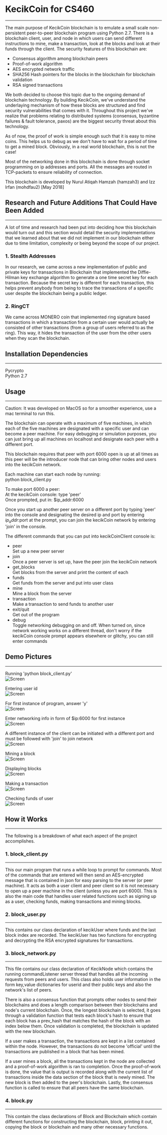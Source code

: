 # KecikCoin for CS460
----------
The main purpose of KecikCoin blockchain is to emulate a small scale non-persistent peer-to-peer blockchain program using Python 2.7. There is a blockchain client, user, and node in which users can send different instructions to mine, make a transaction, look at the blocks and look at their funds through the client. The security features of this blockchain are:
<ul>
  <li>Consensus algorithm among blockchain peers</li>
  <li>Proof-of-work algorithm</li>
  <li>AES encrypted network traffic</li>
  <li>SHA256 Hash pointers for the blocks in the blockchain for blockchain validation</li>
  <li>RSA signed transactions</li>
</ul>
We both decided to choose this topic due to the ongoing demand of blockchain technology. By building KecikCoin, we've understand the underlaying mechanism of how these blocks are structured and find security vulnerabilities that comes with it. Throughout this project we've realize that problems relating to distributed systems (consensus, byzantine failures & fault tolerance, paxos) are the biggest security threat about this technology. 

As of now, the proof of work is simple enough such that it is easy to mine coins. This helps us to debug as we don't have to wait for a period of time to get a mined block. Obviously, in a real world blockchain, this is not the case!

Most of the networking done in this blockchain is done through socket programming on ip addresses and ports. All the messages are routed in TCP-packets to ensure reliability of connection.

This blockchain is developed by Nurul Atiqah Hamzah (hamzah3) and Izz Irfan (mohdfau2) [May 2018]

## Research and Future Additions That Could Have Been Added
----------

A lot of time and research had been put into deciding how this blockchain would turn out and this section would detail the security implementations that we learned about that we did not implement in our blockchain either due to time limitation, complexity or being beyond the scope of our project. 

### 1. Stealth Addresses
In our research, we came across a new implementation of public and private keys for transactions in Blockchain that implemented the Diffie-Hilman key exchange algorithm to generate a one time secret key for each transaction. Because the secret key is different for each transaction, this helps prevent anybody from being to trace the transactions of a specific user despite the blockchain being a public ledger.

### 2. RingCT
We came across MONERO coin that implemented ring signature based transactions in which a transaction from a certain user would actually be consisted of other transactions (from a group of users referred to as the ring). This way, it hides the transaction of the user from the other users when they scan the blockchain.


## Installation Dependencies
----------
Pycrypto <br> 
Python 2.7

## Usage
----------
Caution: It was developed on MacOS so for a smoother experience, use a mac terminal to run this.

The blockchain can operate with a maximum of five machines, in which each of the five machines are designated with a specific user and can become a peer machine. For easy debugging or simulation purposes, you can just bring up all machines on localhost and designate each peer with a different port.

This blockchain requires that peer with port 6000 open is up at all times as this peer will be the introducer node that can bring other nodes and users into the kecikCoin network. 

Each machine can start each node by running:<br>
python block_client.py

To make port 6000 a peer: <br>
At the kecikCoin console: type 'peer'<br>
Once prompted, put in: $ip_addr:6000

Once you start up another peer server on a different port by typing 'peer' into the console and designating the desired ip and port by entering $ip_addr:$port at the prompt, you can join the kecikCoin network by entering 'join' in the console.

The different commands that you can put into kecikCoinClient console is:
<ul>
<li>peer<br>Set up a new peer server</li>
  
<li>join<br>Once a peer server is set up, have the peer join the kecikCoin network</li>
  
<li>get_blocks<br>Get blocks from the server and print the content of each</li>
  
<li>funds<br>Get funds from the server and put into user class</li>

<li>mine<br>Mine a block from the server</li>

<li>transaction<br>Make a transaction to send funds to another user</li>

<li>exit/quit<br>Get out of the program</li>

<li>debug<br>Toggle networking debugging on and off. When turned on, since network working works on a different thread, don't worry if the kecikCoin console prompt appears elsewhere or glitchy, you can still enter commands</li>
</ul>

## Demo Pictures
----------
Running 'python block_client.py'<br>
![Screen](https://github.com/atiqahhhamzah/cs460_bchain/blob/master/demo_pics/Screen%20Shot%202018-05-02%20at%205.25.31%20PM.png)

Entering user id<br>
![Screen](https://github.com/atiqahhhamzah/cs460_bchain/blob/master/demo_pics/Screen%20Shot%202018-05-02%20at%205.25.45%20PM.png)

For first instance of program, answer 'y'<br>
![Screen](https://github.com/atiqahhhamzah/cs460_bchain/blob/master/demo_pics/Screen%20Shot%202018-05-02%20at%205.25.59%20PM.png)

Enter networking info in form of $ip:6000 for first instance<br>
![Screen](https://github.com/atiqahhhamzah/cs460_bchain/blob/master/demo_pics/Screen%20Shot%202018-05-02%20at%205.26.19%20PM.png)

A different instance of the client can be initiated with a different port and must be followed with 'join' to join network<br>
![Screen](https://github.com/atiqahhhamzah/cs460_bchain/blob/master/demo_pics/Screen%20Shot%202018-05-02%20at%205.39.57%20PM.png)

Mining a block<br>
![Screen](https://github.com/atiqahhhamzah/cs460_bchain/blob/master/demo_pics/Screen%20Shot%202018-05-02%20at%205.40.31%20PM.png)

Displaying blocks<br>
![Screen](https://github.com/atiqahhhamzah/cs460_bchain/blob/master/demo_pics/Screen%20Shot%202018-05-02%20at%205.40.44%20PM.png)

Making a transaction<br>
![Screen](https://github.com/atiqahhhamzah/cs460_bchain/blob/master/demo_pics/Screen%20Shot%202018-05-02%20at%205.41.00%20PM.png)

Checking funds of user<br>
![Screen](https://github.com/atiqahhhamzah/cs460_bchain/blob/master/demo_pics/Screen%20Shot%202018-05-02%20at%205.41.42%20PM.png)

## How it Works
----------
The following is a breakdown of what each aspect of the project accomplishes. 

### 1. block_client.py
------
This our main program that runs a while loop to prompt for commands. Most of the commands that are entered will then send an AES-encrypted message that is contained in json for easy parsing to the server (or peer machine). It acts as both a user client and peer client so it is not necessary to open up a peer machine in the client (unless you are port 6000). This is also the main code that handles user related functions such as signing up as a user, checking funds, making transactions and mining blocks.

### 2. block_user.py
----------
This contains our class declaration of kecikUser where funds and the last block index are recorded. The kecikUser has two functions for encrypting and decrypting the RSA encrypted signatures for transactions.

### 3. block_network.py
----------
This file contains our class declaration of KecikNode which contains the running commandListener server thread that handles all the incoming requests from peers and users. This class also holds user information in the form key,value dictionaries for userid and their public keys and also the network's list of peers. 

There is also a consensus function that prompts other nodes to send their blockchains and does a length comparison between their blockchains and node's current blockchain. Once, the longest blockchain is selected, it goes through a validation function that tests each block's hash to ensure that each block has a prev_hash that matches the hash of the block with an index below them. Once validation is completed, the blockchain is updated with the new blockchain.

If a user makes a transaction, the transactions are kept in a list contained within the node. However, the transactions do not become 'official' until the transactions are published in a block that has been mined.

If a user mines a block, all the transactions kept in the node are collected and a proof-of-work algorithm is ran to completion. Once the proof-of-work is done, the value that is output is recorded along with the current list of transactions inside the data section of the block that is newly mined. The new block is then added to the peer's blockchain. Lastly, the consensus function is called to ensure that all peers have the same blockchain.


### 4. block.py
----------
This contain the class declarations of Block and Blockchain which contain different functions for constructing the blockchain, block, printing it out, copying the block or blockchain and many other necessary functions.
